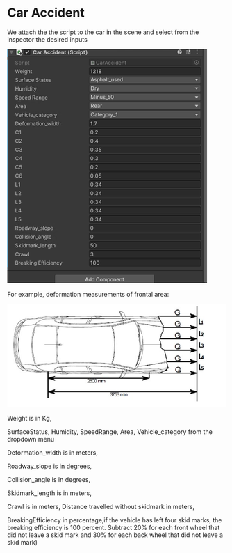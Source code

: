 # Car Accident
We attach the the script to the car in the scene and select from the inspector the desired inputs

![alt text](https://github.com/theocharistr/Law_Game/blob/main/CAR_ACCIDENT/Car_inspector.png)

For example, deformation measurements of frontal area:

![alt text](https://github.com/theocharistr/Law_Game/blob/main/CAR_ACCIDENT/Deformation_Measurements.jpg)

Weight is in Kg,

SurfaceStatus, Humidity, SpeedRange, Area, Vehicle_category from the dropdown menu

Deformation_width is in meters,

Roadway_slope is in degrees,

Collision_angle is in degrees,

Skidmark_length is in meters,

Crawl is in meters, Distance travelled without skidmark in meters,

BreakingEfficiency in percentage,if the vehicle has left four skid marks, the breaking efficiency is 100 percent. Subtract 20% for each front wheel 
                                 that did not leave a skid mark and 30% for each back wheel that did not leave a skid mark)
